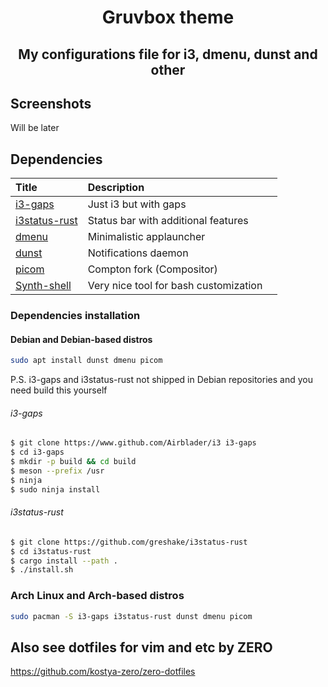 <div align="center">

  # Gruvbox theme
</div>
<div align="center">

  ## My configurations file for i3, dmenu, dunst and other
</div>


## Screenshots
Will be later

## Dependencies
| Title                                                               | Description                                  |                                                                                                                                                          |
| :------------------------------------------------------------------ | :------------------------------------------- | :--------------------------------------------------------------------------------------------------------------------|
| [i3-gaps](https://github.com/Airblader/i3)                          | Just i3 but with gaps                        |
| [i3status-rust](https://github.com/greshake/i3status-rust)          | Status bar with additional features          |
| [dmenu](https://tools.suckless.org/dmenu/)                          | Minimalistic applauncher                     |
| [dunst](https://github.com/dunst-project/dunst)                     | Notifications daemon                         |
| [picom](https://github.com/yshui/picom)                             | Compton fork (Compositor)                    |
| [Synth-shell](https://github.com/andresgongora/synth-shell)         | Very nice tool for bash customization        |

### Dependencies installation
#### Debian and Debian-based distros
```bash
sudo apt install dunst dmenu picom
```
P.S. i3-gaps and i3status-rust not shipped in Debian repositories and you need build this yourself
###### i3-gaps
```bash
$ git clone https://www.github.com/Airblader/i3 i3-gaps
$ cd i3-gaps
$ mkdir -p build && cd build
$ meson --prefix /usr
$ ninja
$ sudo ninja install
```
###### i3status-rust
```bash
$ git clone https://github.com/greshake/i3status-rust
$ cd i3status-rust
$ cargo install --path .
$ ./install.sh
```

### Arch Linux and Arch-based distros
```bash
sudo pacman -S i3-gaps i3status-rust dunst dmenu picom
```

## Also see dotfiles for vim and etc by ZERO
https://github.com/kostya-zero/zero-dotfiles
